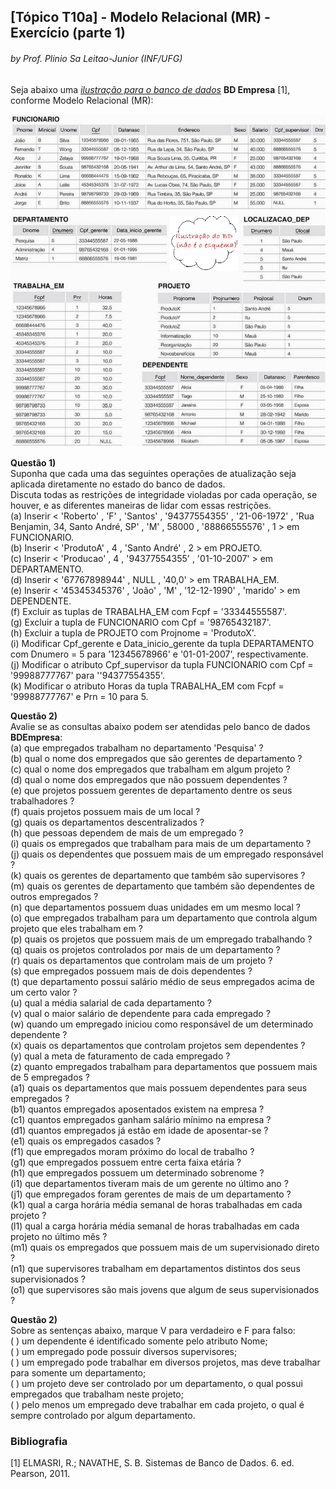 ## [Tópico T10a] - Modelo Relacional (MR) - Exercício (parte 1)
###### *by Prof. Plinio Sa Leitao-Junior (INF/UFG)*

Seja abaixo uma [*ilustração para o banco de dados*](../media/fig-mr-2.jpg) **BD Empresa** [1], conforme Modelo Relacional (MR):

<img src="../media/fig-mr-2.jpg" width="650">

**Questão 1)**<br>
Suponha que cada uma das seguintes operações de atualização seja aplicada diretamente no estado do banco de dados.<br>
Discuta todas as restrições de integridade violadas por cada operação, se houver, e as diferentes maneiras de lidar com essas restrições.<br>
(a) Inserir < 'Roberto' , 'F' , 'Santos' , '94377554355' , '21-06-1972' , 'Rua Benjamin, 34, Santo André, SP' , 'M' , 58000 , '88866555576' , 1 > em FUNCIONARIO.<br>
(b) Inserir < 'ProdutoA' , 4 , 'Santo André' , 2 > em PROJETO.<br>
(c) Inserir < 'Producao' , 4 , '94377554355' , '01-10-2007' > em DEPARTAMENTO.<br>
(d) Inserir < '67767898944' , NULL , '40,0' > em TRABALHA_EM.<br>
(e) Inserir < '45345345376' , 'João' , 'M' , '12-12-1990' , 'marido' > em DEPENDENTE.<br>
(f) Excluir as tuplas de TRABALHA_EM com Fcpf = '33344555587'.<br>
(g) Excluir a tupla de FUNCIONARIO com Cpf = '98765432187'.<br>
(h) Excluir a tupla de PROJETO com Projnome = 'ProdutoX'.<br>
(i) Modificar Cpf_gerente e Data_inicio_gerente da tupla DEPARTAMENTO com Dnumero = 5 para '12345678966' e '01-01-2007', respectivamente.<br>
(j) Modificar o atributo Cpf_supervisor da tupla FUNCIONARIO com Cpf = '99988777767' para ''94377554355'.<br>
(k) Modificar o atributo Horas da tupla TRABALHA_EM com Fcpf = '99988777767' e Prn = 10 para 5.<br>

**Questão 2)**<br>
Avalie se as consultas abaixo podem ser atendidas pelo banco de dados **BDEmpresa**:<br>
(a) que empregados trabalham no departamento 'Pesquisa' ?<br>
(b) qual o nome dos empregados que são gerentes de departamento ?<br>
(c) qual o nome dos empregados que trabalham em algum projeto ?<br>
(d) qual o nome dos empregados que não possuem dependentes ?<br>
(e) que projetos possuem gerentes de departamento dentre os seus trabalhadores ?<br>
(f) quais projetos possuem mais de um local ?<br>
(g) quais os departamentos descentralizados ?<br>
(h) que pessoas dependem de mais de um empregado ?<br>
(i) quais os empregados que trabalham para mais de um departamento ?<br>
(j) quais os dependentes que possuem mais de um empregado responsável ?<br>
(k) quais os gerentes de departamento que também são supervisores ?<br>
(m) quais os gerentes de departamento que também são dependentes de outros empregados ?<br>
(n) que departamentos possuem duas unidades em um mesmo local ?<br>
(o) que empregados trabalham para um departamento que controla algum projeto que eles  trabalham em ?<br>
(p) quais os projetos que possuem mais de um empregado trabalhando ?<br>
(q) quais os projetos controlados por mais de um departamento ?<br>
(r) quais os departamentos que controlam mais de um projeto ?<br>
(s) que empregados possuem mais de dois dependentes ?<br>
(t) que departamento possui salário médio de seus empregados acima de um certo valor ?<br>
(u) qual a média salarial de cada departamento ?<br>
(v) qual o maior salário de dependente para cada empregado ?<br>
(w) quando um empregado iniciou como responsável de um determinado dependente ?<br>
(x) quais os departamentos que controlam projetos sem dependentes ?<br>
(y) qual a meta de faturamento de cada empregado ?<br>
(z) quanto empregados trabalham para departamentos que possuem mais de 5 empregados ?<br>
(a1) quais os departamentos que mais possuem dependentes para seus empregados ?<br>
(b1) quantos empregados aposentados existem na empresa ?<br>
(c1) quantos empregados ganham salário mínimo na empresa ?<br>
(d1) quantos empregados já estão em idade de aposentar-se ?<br>
(e1) quais os empregados casados ?<br>
(f1) que empregados moram próximo do local de trabalho ?<br>
(g1) que empregados possuem entre certa faixa etária ?<br>
(h1) que empregados possuem um determinado sobrenome ?<br>
(i1) que departamentos tiveram mais de um gerente no último ano ?<br>
(j1) que empregados foram gerentes de mais de um departamento ?<br>
(k1) qual a carga horária média semanal de horas trabalhadas em cada projeto ?<br>
(l1) qual a carga horária média semanal de horas trabalhadas em cada projeto no último mês ?<br>
(m1) quais os empregados que possuem mais de um supervisionado direto ?<br>
(n1) que supervisores trabalham em departamentos distintos dos seus supervisionados ?<br>
(o1) que supervisores são mais jovens que algum de seus supervisionados ?<br>

**Questão 2)**<br>
Sobre as sentenças abaixo, marque V para verdadeiro e F para falso:<br>
(  ) um dependente é identificado somente pelo atributo Nome;<br>
(  ) um empregado pode possuir diversos supervisores;<br>
(  ) um empregado pode trabalhar em diversos projetos, mas deve trabalhar para somente um departamento;<br>
(  ) um projeto deve ser controlado por um departamento, o qual possui empregados que trabalham neste projeto;<br>
(  ) pelo menos um empregado deve trabalhar em cada projeto, o qual é sempre controlado por algum departamento.<br>

### Bibliografia

[1] ELMASRI, R.; NAVATHE, S. B. Sistemas de Banco de Dados. 6. ed. Pearson, 2011.
